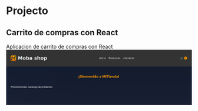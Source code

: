 # Projecto
## Carrito de compras con React

Aplicacion de carrito de compras con React
![previsualizacion](preview.png)

